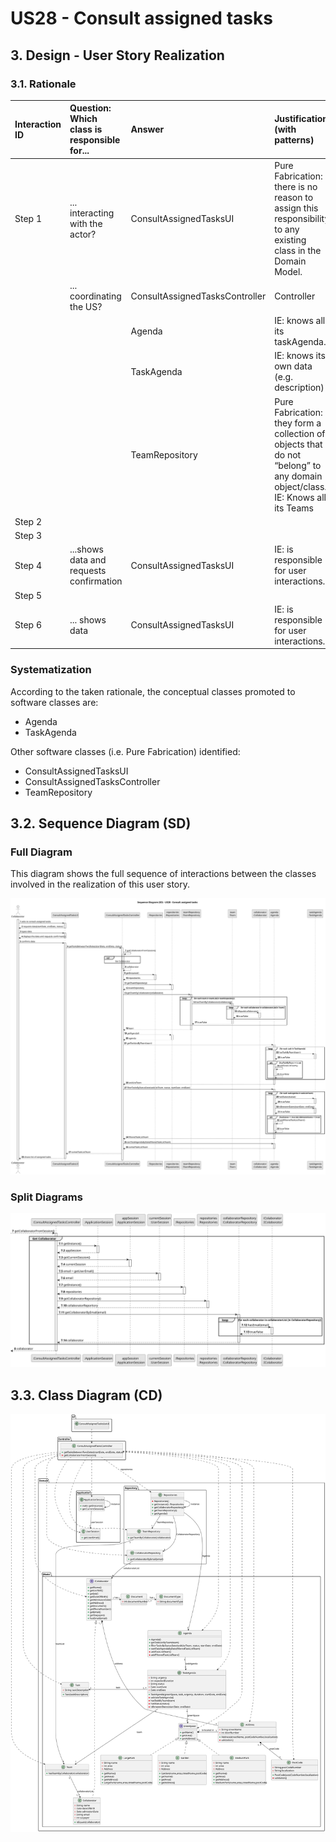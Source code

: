 # US28 - Consult assigned tasks

## 3. Design - User Story Realization

### 3.1. Rationale

| Interaction ID | Question: Which class is responsible for... | Answer                         | Justification (with patterns)                                                                                                   |
|:---------------|:--------------------------------------------|:-------------------------------|:--------------------------------------------------------------------------------------------------------------------------------|
| Step 1  		     | 	... interacting with the actor?            | ConsultAssignedTasksUI         | Pure Fabrication: there is no reason to assign this responsibility to any existing class in the Domain Model.                   |
| 			  		        | 	... coordinating the US?                   | ConsultAssignedTasksController | Controller                                                                                                                      |
| 			  		        | 	                                           | Agenda                         | IE: knows all its taskAgenda.                                                                                                   |
| 			  		        | 							                                     | TaskAgenda                     | IE: knows its own data (e.g. description)                                                                                       |
| 			  		        | 							                                     | TeamRepository                 | Pure Fabrication: they form a collection of objects that do not “belong” to any domain object/class.<br>IE: Knows all its Teams |
| Step 2         |                                             |                                |                                                                                                                                 |
| Step 3  		     | 	                                           |                                |                                                                                                                                 |
| Step 4         | ...shows data and requests confirmation     | ConsultAssignedTasksUI         | IE: is responsible for user interactions.                                                                                       |
| Step 5  		     |                                             |                                |                                                                                                                                 |
| Step 6  		     | 	... shows data                             | ConsultAssignedTasksUI         | IE: is responsible for user interactions.                                                                                       | 

### Systematization ##

According to the taken rationale, the conceptual classes promoted to software classes are:

* Agenda
* TaskAgenda

Other software classes (i.e. Pure Fabrication) identified:

* ConsultAssignedTasksUI
* ConsultAssignedTasksController
* TeamRepository

## 3.2. Sequence Diagram (SD)

### Full Diagram

This diagram shows the full sequence of interactions between the classes involved in the realization of this user story.

![Sequence Diagram - Full](svg/us28-sequence-diagram.svg)

### Split Diagrams

![Sequence Diagram - Partial - Get Collaborator](svg/us28-partial-sequence-diagram-get-collaborator.svg)

## 3.3. Class Diagram (CD)

![Class Diagram](svg/us28-class-diagram.svg)